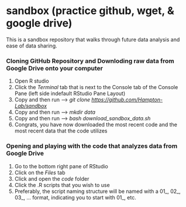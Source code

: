 # sandbox (practice github, wget, & google drive)

This is a sandbox repository that walks through future data analysis and ease of data sharing.

### Cloning GitHub Repository and Downloding raw data from Google Drive onto your computer
1. Open R studio
2. Click the <i> Terminal </i> tab that is next to the Console tab of the Console Pane (left side indefault RStudio Pane Layout)
3. Copy and then run --> <i>git clone https://github.com/Hampton-Lab/sandbox</i>
4. Copy and then run --> <i>mkdir data</i>
5. Copy and then run --> <i>bash download_sandbox_data.sh</i>
6. Congrats, you have now downloaded the most recent code and the most recent data that the code utilizes

### Opening and playing with the code that analyzes data from Google Drive
1. Go to the bottom right pane of RStudio
2. Click on the <i>Files</i> tab
3. Click and open the <i>code</i> folder
4. Click the .R scripts that you wish to use
5. Preferably, the script naming structure will be named with a 01_, 02_, 03_, ... format, indicating you to start with 01_, etc. 